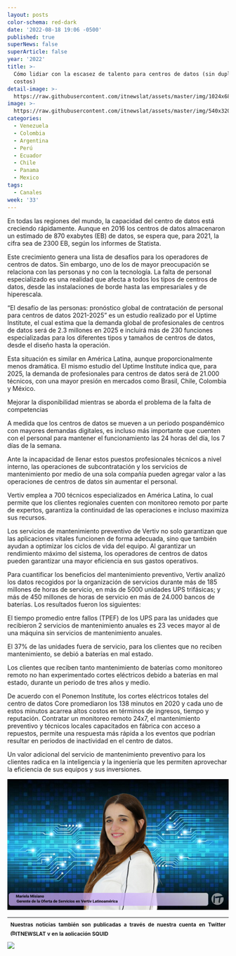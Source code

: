```yaml
---
layout: posts
color-schema: red-dark
date: '2022-08-18 19:06 -0500'
published: true
superNews: false
superArticle: false
year: '2022'
title: >-
  Cómo lidiar con la escasez de talento para centros de datos (sin duplicar los
  costos)
detail-image: >-
  https://raw.githubusercontent.com/itnewslat/assets/master/img/1024x680/Mariela-Misiano-g.jpg
image: >-
  https://raw.githubusercontent.com/itnewslat/assets/master/img/540x320/Mariela-Misiano-p.jpg
categories:
  - Venezuela
  - Colombia
  - Argentina
  - Perú
  - Ecuador
  - Chile
  - Panama
  - Mexico
tags:
  - Canales
week: '33'
---
```

En todas las regiones del mundo, la capacidad del centro de datos está creciendo rápidamente. Aunque en 2016 los centros de datos almacenaron un estimado de 870 exabytes (EB) de datos, se espera que, para 2021, la cifra sea de 2300 EB, según los informes de Statista.

Este crecimiento genera una lista de desafíos para los operadores de centros de datos. Sin embargo, uno de los de mayor preocupación se relaciona con las personas y no con la tecnología. La falta de personal especializado es una realidad que afecta a todos los tipos de centros de datos, desde las instalaciones de borde hasta las empresariales y de hiperescala.

“El desafío de las personas: pronóstico global de contratación de personal para centros de datos 2021-2025” es un estudio realizado por el Uptime Institute, el cual estima que la demanda global de profesionales de centros de datos será de 2.3 millones en 2025 e incluirá más de 230 funciones especializadas para los diferentes tipos y tamaños de centros de datos, desde el diseño hasta la operación.

Esta situación es similar en América Latina, aunque proporcionalmente menos dramática. El mismo estudio del Uptime Institute indica que, para 2025, la demanda de profesionales para centros de datos será de 21.000 técnicos, con una mayor presión en mercados como Brasil, Chile, Colombia y México.

Mejorar la disponibilidad mientras se aborda el problema de la falta de competencias

A medida que los centros de datos se mueven a un periodo pospandémico con mayores demandas digitales, es incluso más importante que cuenten con el personal para mantener el funcionamiento las 24 horas del día, los 7 días de la semana.

Ante la incapacidad de llenar estos puestos profesionales técnicos a nivel interno, las operaciones de subcontratación y los servicios de mantenimiento por medio de una sola compañía pueden agregar valor a las operaciones de centros de datos sin aumentar el personal.

Vertiv emplea a 700 técnicos especializados en América Latina, lo cual permite que los clientes regionales cuenten con monitoreo remoto por parte de expertos, garantiza la continuidad de las operaciones e incluso maximiza sus recursos.

Los servicios de mantenimiento preventivo de Vertiv no solo garantizan que las aplicaciones vitales funcionen de forma adecuada, sino que también ayudan a optimizar los ciclos de vida del equipo. Al garantizar un rendimiento máximo del sistema, los operadores de centros de datos pueden garantizar una mayor eficiencia en sus gastos operativos.

Para cuantificar los beneficios del mantenimiento preventivo, Vertiv analizó los datos recogidos por la organización de servicios durante más de 185 millones de horas de servicio, en más de 5000 unidades UPS trifásicas; y más de 450 millones de horas de servicio en más de 24.000 bancos de baterías. Los resultados fueron los siguientes:

El tiempo promedio entre fallos (TPEF) de los UPS para las unidades que recibieron 2 servicios de mantenimiento anuales es 23 veces mayor al de una máquina sin servicios de mantenimiento anuales.
 
El 37% de las unidades fuera de servicio, para los clientes que no reciben mantenimiento, se debió a baterías en mal estado.
 
Los clientes que reciben tanto mantenimiento de baterías como monitoreo remoto no han experimentado cortes eléctricos debido a baterías en mal estado, durante un periodo de tres años y medio. 
 
De acuerdo con el Ponemon Institute, los cortes eléctricos totales del centro de datos Core promediaron los 138 minutos en 2020 y cada uno de estos minutos acarrea altos costos en términos de ingresos, tiempo y reputación. Contratar un monitoreo remoto 24x7, el mantenimiento preventivo y técnicos locales capacitados en fábrica con acceso a repuestos, permite una respuesta más rápida a los eventos que podrían resultar en periodos de inactividad en el centro de datos.

Un valor adicional del servicio de mantenimiento preventivo para los clientes radica en la inteligencia y la ingeniería que les permiten aprovechar la eficiencia de sus equipos y sus inversiones.

![](https://raw.githubusercontent.com/itnewslat/assets/master/img/540x320/Mariela-Misiano-p.jpg)

<table style="height: 42px;" width="569">
<tbody>
<tr>
<td style="text-align: justify;"><sub><strong>Nuestras noticias también son publicadas a través de nuestra cuenta en Twitter <a href="https://twitter.com/itnewslat?lang=es">@ITNEWSLAT</a> y en la aplicación <a href="https://squidapp.co/en/">SQUID</a></strong></sub></td>
</tr>
</tbody>
</table>

<img src="https://tracker.metricool.com/c3po.jpg?hash=56f88a41e39ab42c063cc51676587a04"/>